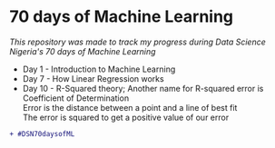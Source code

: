 # 70 days of Machine Learning
_This repository was made to track my progress during Data Science Nigeria's 70 days of Machine Learning_<br>
* Day 1 - Introduction to Machine Learning
* Day 7 - How Linear Regression works
* Day 10 - R-Squared theory; Another name for R-squared error is Coefficient of Determination <br>
Error is the distance between a point and a line of best fit <br>
The error is squared to get a positive value of our error



```diff
+ #DSN70daysofML
```
